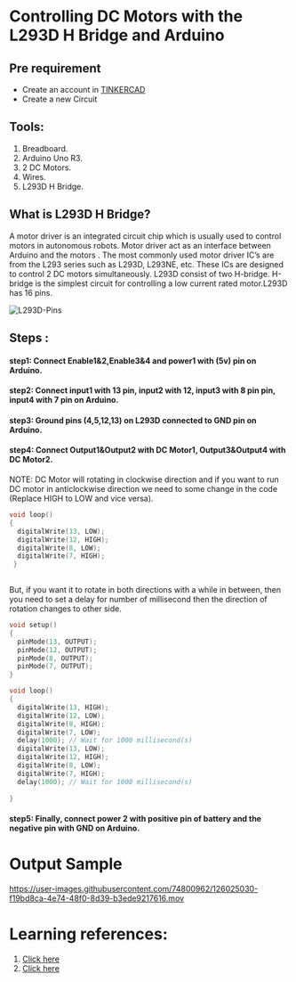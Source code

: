 # Controlling DC Motors with the L293D H Bridge and Arduino
## Pre requirement
* Create an account in [TINKERCAD](https://www.tinkercad.com/join)
* Create a new Circuit

## Tools: 
1. Breadboard.
2. Arduino Uno R3.
3. 2 DC Motors.
4. Wires.
5. L293D H Bridge.

## What is L293D H Bridge?
A motor driver is an integrated circuit chip which is usually used to control motors in autonomous robots. Motor driver act as an interface between Arduino and the motors . The most commonly used motor driver IC’s are from the L293 series such as L293D, L293NE, etc. These ICs are designed to control 2 DC motors simultaneously. L293D consist of two H-bridge. H-bridge is the simplest circuit for controlling a low current rated motor.L293D has 16 pins.

![L293D-Pins](https://user-images.githubusercontent.com/74800962/126024531-2352ce31-70c4-43a8-b05c-1f0a9c5078bd.png)

## Steps :
#### step1: Connect Enable1&2,Enable3&4 and power1 with (5v) pin on Arduino.
#### step2: Connect input1 with 13 pin, input2 with 12, input3 with 8 pin pin, input4 with 7 pin on Arduino.
#### step3: Ground pins (4,5,12,13) on L293D connected to GND pin on Arduino.
#### step4: Connect Output1&Output2 with DC Motor1, Output3&Output4 with DC Motor2.

NOTE: DC Motor will rotating in clockwise direction and if you want to run DC motor in anticlockwise direction we need to some change in the code (Replace HIGH to LOW and vice versa).
```c++
void loop()
{
  digitalWrite(13, LOW);
  digitalWrite(12, HIGH);
  digitalWrite(8, LOW);
  digitalWrite(7, HIGH);
 }
 
```
But, if you want it to rotate in both directions with a while in between, then you need to set a delay for number of millisecond then the direction of rotation changes to other side.
```c++
void setup()
{
  pinMode(13, OUTPUT);
  pinMode(12, OUTPUT);
  pinMode(8, OUTPUT);
  pinMode(7, OUTPUT);
}

void loop()
{
  digitalWrite(13, HIGH);
  digitalWrite(12, LOW);
  digitalWrite(8, HIGH);
  digitalWrite(7, LOW);
  delay(1000); // Wait for 1000 millisecond(s)
  digitalWrite(13, LOW);
  digitalWrite(12, HIGH);
  digitalWrite(8, LOW);
  digitalWrite(7, HIGH);
  delay(1000); // Wait for 1000 millisecond(s)
 
}
```
#### step5: Finally, connect power 2 with positive pin of battery and the negative pin with GND on Arduino.


# Output Sample


https://user-images.githubusercontent.com/74800962/126025030-f19bd8ca-4e74-48f0-8d39-b3ede9217616.mov


# Learning references:
1. [Click here](https://www.youtube.com/watch?v=qJeAo4zo0IY)
2. [Click here](https://www.youtube.com/watch?v=9GhyRfEPu8k&t=322s)
